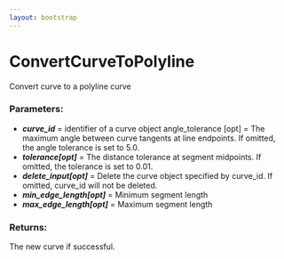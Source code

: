 ```yaml
---
layout: bootstrap
---
```


# ConvertCurveToPolyline

Convert curve to a polyline curve
          

### Parameters:

- ***curve_id*** = identifier of a curve object
angle_tolerance [opt] = The maximum angle between curve tangents at line
  endpoints. If omitted, the angle tolerance is set to 5.0.
- ***tolerance[opt]*** = The distance tolerance at segment midpoints. If omitted,
  the tolerance is set to 0.01.
- ***delete_input[opt]*** = Delete the curve object specified by curve_id. If
  omitted, curve_id will not be deleted.
- ***min_edge_length[opt]*** = Minimum segment length
- ***max_edge_length[opt]*** = Maximum segment length
        

### Returns:


The new curve if successful.
        


